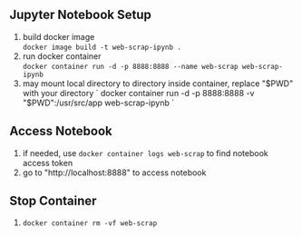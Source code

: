 ## Jupyter Notebook Setup
1. build docker image  
   ` docker image build -t web-scrap-ipynb . `
2. run docker container  
   ` docker container run -d -p 8888:8888 --name web-scrap web-scrap-ipynb `
3. may mount local directory to directory inside container, replace "$PWD" with your directory   
   ` docker container run -d -p 8888:8888 -v "$PWD":/usr/src/app web-scrap-ipynb `
  
## Access Notebook
1. if needed, use `docker container logs web-scrap` to find notebook access token
2. go to "http://localhost:8888" to access notebook
  
## Stop Container
1. `docker container rm -vf web-scrap`
